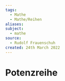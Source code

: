 ```yaml
---
tags:
  - Mathe
  - Mathe/Reihen
aliases: 
subject:
  - mathe
source:
  - Rudolf Frauenschuh
created: 24th March 2022
---
```


# Potenzreihe